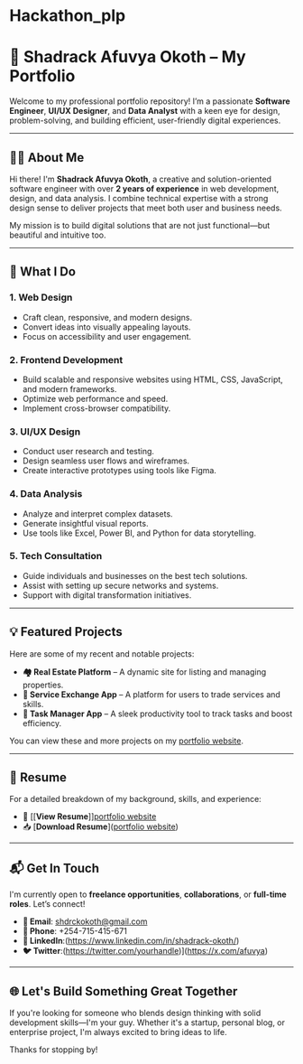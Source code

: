 # Hackathon_plp
# 💼 Shadrack Afuvya Okoth – My Portfolio

Welcome to my professional portfolio repository! I’m a passionate **Software Engineer**, **UI/UX Designer**, and **Data Analyst** with a keen eye for design, problem-solving, and building efficient, user-friendly digital experiences.

---

## 👨‍💻 About Me

Hi there! I'm **Shadrack Afuvya Okoth**, a creative and solution-oriented software engineer with over **2 years of experience** in web development, design, and data analysis. I combine technical expertise with a strong design sense to deliver projects that meet both user and business needs.

My mission is to build digital solutions that are not just functional—but beautiful and intuitive too.

---

## 🚀 What I Do

### 1. **Web Design**
- Craft clean, responsive, and modern designs.
- Convert ideas into visually appealing layouts.
- Focus on accessibility and user engagement.

### 2. **Frontend Development**
- Build scalable and responsive websites using HTML, CSS, JavaScript, and modern frameworks.
- Optimize web performance and speed.
- Implement cross-browser compatibility.

### 3. **UI/UX Design**
- Conduct user research and testing.
- Design seamless user flows and wireframes.
- Create interactive prototypes using tools like Figma.

### 4. **Data Analysis**
- Analyze and interpret complex datasets.
- Generate insightful visual reports.
- Use tools like Excel, Power BI, and Python for data storytelling.

### 5. **Tech Consultation**
- Guide individuals and businesses on the best tech solutions.
- Assist with setting up secure networks and systems.
- Support with digital transformation initiatives.

---

## 💡 Featured Projects

Here are some of my recent and notable projects:

- **🏘️ Real Estate Platform** – A dynamic site for listing and managing properties.
- **🔄 Service Exchange App** – A platform for users to trade services and skills.
- **📝 Task Manager App** – A sleek productivity tool to track tasks and boost efficiency.

You can view these and more projects on my [portfolio website](https://shadrack-okoth.github.io/Hackathon_plp/).

---

## 📄 Resume

For a detailed breakdown of my background, skills, and experience:

- 🔗 [[**View Resume**]][portfolio website](https://shadrack-okoth.github.io/Hackathon_plp/) 
- 📥 [**Download Resume**]([portfolio website](https://shadrack-okoth.github.io/Hackathon_plp/)) 

---

## 📬 Get In Touch

I'm currently open to **freelance opportunities**, **collaborations**, or **full-time roles**. Let’s connect!

- **📧 Email**: shdrckokoth@gmail.com
- **📱 Phone**: +254-715-415-671
- **🔗 LinkedIn**:(https://www.linkedin.com/in/shadrack-okoth/)
- **🐦 Twitter**:(https://twitter.com/yourhandle)](https://x.com/afuvya)

---

## 🌐 Let's Build Something Great Together

If you're looking for someone who blends design thinking with solid development skills—I'm your guy. Whether it's a startup, personal blog, or enterprise project, I'm always excited to bring ideas to life.

Thanks for stopping by!
